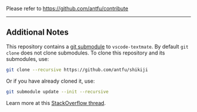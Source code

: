 Please refer to https://github.com/antfu/contribute

---

## Additional Notes

This repository contains a [git submodule](https://git-scm.com/book/en/v2/Git-Tools-Submodules) to `vscode-textmate`. By default `git clone` does not clone submodules. To clone this repository and its submodules, use:

```bash
git clone --recursive https://github.com/antfu/shikiji
```

Or if you have already cloned it, use:

```bash
git submodule update --init --recursive
```

Learn more at this [StackOverflow thread](https://stackoverflow.com/a/4438292).
